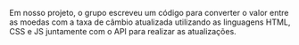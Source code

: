 Em nosso projeto, o grupo escreveu um código para converter o valor entre as moedas com a taxa de câmbio atualizada utilizando as linguagens HTML, CSS e JS juntamente com o API para realizar as atualizações.
